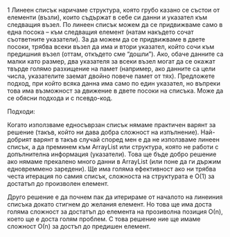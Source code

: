 1	Линеен списък наричаме структура, която грубо казано се състои от елементи (възли), които съдържат в себе си данни и указател към следващия възел. По линеен списък можем да се придвижваме само в една посока – към следващия елемент (натам накъдето сочат съответните указатели). За да можем да се придвижваме в двете посоки, трябва всеки възел да има и втори указател, който сочи към предишния възел (оттам, откъдето сме “дошли”). Ако, обаче данните са малки като размер, два указателя за всеки възел могат да се окажат твърде голямо разхищение на памет (например, ако данните са цели числа, указателите заемат двойно повече памет от тях). Предложете подход, при който всяка данна има само по един указател, но въпреки това има възможност за движение в двете посоки на списъка. Може да се обясни подхода и с псевдо-код.

Подходи:

Когато използваме едносъврзан списък нямаме практичен варянт за решение (такъв, който ни дава добра сложност на изпълнение). Най-добрият варянт в такъв случай според мен е да не използваме  линеен списък, а да преминем към ArrayList или структура, която не работи с допълнителна информация (указатели). Това ще бъде добро решение ако нямаме прекалено много данни в ArrayList (или поне да ги държим едновреммено заредени). Ще има голяма ефективност ако ни трябва честа итерация по самия списък, сложноста на структурата е О(1) за достатъп до произволен елемент.

Друго решение е да почнем пак да итерираме от началото на  линеиния списъка докато стигнем до желания елемент. Но това ще има доста голяма сложност за достатъп до елемента на прозиволна позиция О(n), което ще е доста голям проблем. С това решение ние ще имаме сложност О(n) за достъп до предишен елемент. 
